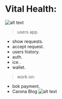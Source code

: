 # Vital Health:
![alt text](https://i.ibb.co/WnRZDYz/2.jpg)

> users app.
- show requests.
- accept request.
- users history.
- auth.
- ice .
- wallet.

> work on:

- bok payment.
- Carona Blog
![alt text](https://i.ibb.co/S5fkPfV/localhost-8100-requests-i-Phone-6-7-8.png)
